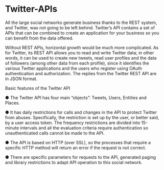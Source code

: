# Twitter-APIs

All the large social networks generate business thanks to the REST system, and Twitter, was not going to be left behind. 
Twitter’s API contains a set of APIs that can be combined to create an application for your business so you can benefit from the data offered.

Without REST APIs, horizontal growth would be much more complicated. 
As for Twitter, its REST API allows you to read and write Twitter data; in other words, it can be used to create new tweets, 
read user profiles and the data of followers (among other data from each profile), since it identifies the various Twitter applications and the users 
who register using OAuth authentication and authorization. The replies from the Twitter REST API are in JSON format.



Basic features of the Twitter API

●      The Twitter API has four main “objects”: Tweets, Users, Entities and Places.

●      It has daily restrictions for calls and changes in the API to protect Twitter from abuses. Specifically, the restriction is set up by the user, or better said, by a user access token. The frequency restrictions are divided into 15-minute intervals and all the evaluation criteria require authentication so unauthenticated calls cannot be made to the API.

●      The API is based on HTTP (over SSL), so the processes that require a specific HTTP method will return an error if the request is not correct.

●      There are specific parameters for requests to the API, generated paging and library restrictions to adapt API operation to this social network.
